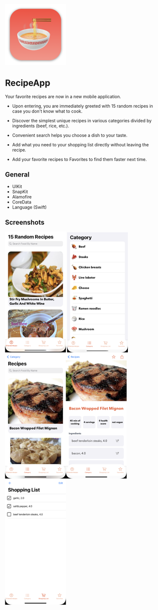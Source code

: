 <img src="https://github.com/Abilay10101/RecipeApp/blob/main/icon.png" alt="drawing" width="200"/>

#  RecipeApp

Your favorite recipes are now in a new mobile application. 

- Upon entering, you are immediately greeted with 15 random recipes in case you don't know what to cook. 

- Discover the simplest unique recipes in various categories divided by ingredients (beef, rice, etc.). 

- Convenient search helps you choose a dish to your taste. 

- Add what you need to your shopping list directly without leaving the recipe. 

- Add your favorite recipes to Favorites to find them faster next time.

## General

- UIKit
- SnapKit
- Alamofire
- CoreData
- Language (Swift)

## Screenshots

<img src="https://github.com/Abilay10101/RecipeApp/blob/main/img1.png" alt="drawing" width="200"/> <img src="https://github.com/Abilay10101/RecipeApp/blob/main/img2.png" alt="drawing" width="200"/> <img src="https://github.com/Abilay10101/RecipeApp/blob/main/img3.png" alt="drawing" width="200"/><img src="https://github.com/Abilay10101/RecipeApp/blob/main/img4.png" alt="drawing" width="200"/><img src="https://github.com/Abilay10101/RecipeApp/blob/main/img5.png" alt="drawing" width="200"/>
